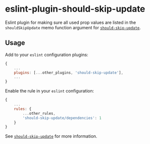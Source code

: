 # eslint-plugin-should-skip-update

Eslint plugin for making sure all used prop values are listed in the `shouldSkipUpdate` memo function argument for [`should-skip-update`](https://github.com/joeyparis/should-skip-update).

## Usage

Add to your `eslint` configuration plugins:
```javascript
{
    ...
    plugins: [...other_plugins, 'should-skip-update'],
    ...
}
```

Enable the rule in your `eslint` configuration:
```javascript
{
    ...
    rules: {
        ...other_rules,
        'should-skip-update/dependencies': 1
    }
}
```

See [`should-skip-update`](https://github.com/joeyparis/should-skip-update) for more information.
